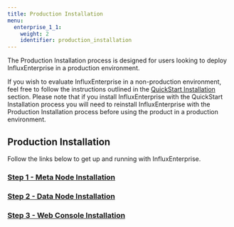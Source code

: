 ```yaml
---
title: Production Installation
menu:
  enterprise_1_1:
    weight: 2
    identifier: production_installation
---
```


The Production Installation process is designed for users looking to deploy
InfluxEnterprise in a production environment.

If you wish to evaluate InfluxEnterprise in a non-production
environment, feel free to follow the instructions outlined in the
[QuickStart Installation](/enterprise/v1.1/quickstart_installation) section.
Please note that if you install InfluxEnterprise with the QuickStart Installation process you
will need to reinstall InfluxEnterprise with the Production Installation
process before using the product in a production environment.


## Production Installation

Follow the links below to get up and running with InfluxEnterprise.

### [Step 1 - Meta Node Installation](/enterprise/v1.1/production_installation/meta_node_installation/)
### [Step 2 - Data Node Installation](/enterprise/v1.1/production_installation/data_node_installation/)
### [Step 3 - Web Console Installation](/enterprise/v1.1/production_installation/web_console_installation/)
